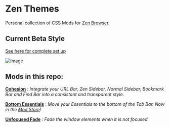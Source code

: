 # Zen Themes

Personal collection of CSS Mods for [Zen Browser](https://zen-browser.app/). 

## Current Beta Style

[See here for complete set up](https://github.com/TheBigWazz/ZenThemes/tree/main/Zen-current-theme)

![image](https://github.com/user-attachments/assets/3a479829-3679-4744-bbd2-fee5d6d26ff5)

## Mods in this repo:

__[Cohesion](https://github.com/TheBigWazz/ZenThemes/tree/main/Cohesion)__    : *Integrate your URL Bar, Zen Sidebar, Normal Sidebar, Bookmark Bar and Find Bar into a consistant and transparent style.*

__[Bottom Essentials](https://github.com/TheBigWazz/ZenThemes/tree/main/Bottom-Essentials)__   : *Move your Essentials to the bottom of the Tab Bar. Now in the [Mod Store]()!*


__[Unfocused Fade](https://github.com/TheBigWazz/ZenThemes/tree/main/Unfocused-Fade)__  : *Fade the window elements when it is not focused.*



